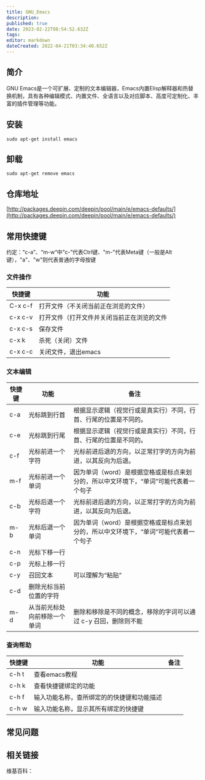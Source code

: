 ```yaml
---
title: GNU_Emacs
description: 
published: true
date: 2023-02-22T08:54:52.632Z
tags: 
editor: markdown
dateCreated: 2022-04-21T03:34:40.652Z
---
```


## 简介

GNU Emacs是一个可扩展、定制的文本编辑器，Emacs内置Elisp解释器和热替换机制，具有各种编辑模式、内置文件、全语言以及对应脚本、高度可定制化、丰富的插件管理等功能。

## 安装

`sudo apt-get install emacs`

## 卸载

`sudo apt-get remove emacs`

## 仓库地址

[http://packages.deepin.com/deepin/pool/main/e/emacs-defaults/](http://packages.deepin.com/deepin/pool/main/e/emacs-defaults/)


## 常用快捷键
约定：“c-a”、“m-w“中”c-”代表Ctrl键、"m-"代表Meta键（一般是Alt键），"a"、"w"则代表普通的字母按键
### 文件操作
| 快捷键  | 功能                                       |
|---------|--------------------------------------------|
| C-x c-f | 打开文件（不关闭当前正在浏览的文件）       |
| c-x c-v | 打开文件（打开文件并关闭当前正在浏览的文件 |
| c-x c-s | 保存文件                                   |
| c-x k   | 杀死（关闭）文件                          |
| c-x c-c | 关闭文件，退出emacs

### 文本编辑
| 快捷键 | 功能                         | 备注                                                                                 |
|--------|------------------------------|--------------------------------------------------------------------------------------|
| c-a    | 光标跳到行首                 | 根据显示逻辑（视觉行或是真实行）不同，行首、行尾的位置是不同的。                     |
| c-e    | 光标跳到行尾                 | 根据显示逻辑（视觉行或是真实行）不同，行首、行尾的位置是不同的。                     |
| c-f    | 光标前进一个字符             | 光标前进后退的方向，以正常打字的方向为前进，以其反向为后退。                         |
| m-f    | 光标前进一个单词             | 因为单词（word）是根据空格或是标点来划分的，所以中文环境下，“单词”可能代表着一个句子 |
| c-b    | 光标后退一个字符             | 光标前进后退的方向，以正常打字的方向为前进，以其反向为后退。                         |
| m-b    | 光标后退一个单词             | 因为单词（word）是根据空格或是标点来划分的，所以中文环境下，“单词”可能代表着一个句子 |
| c-n    | 光标下移一行                 |                                                                                      |
| c-p    | 光标上移一行                 |                                                                                      |
| c-y    | 召回文本                     | 可以理解为“粘贴”                                                                     |
| c-d    | 删除光标当前位置的字符       |                                                                                      |
| m-d    | 从当前光标处向前移除一个单词 | 删除和移除是不同的概念，移除的字词可以通过 c-y 召回，删除则不能                      |

### 查询帮助
| 快捷键 | 功能                                       | 备注 |
|--------|--------------------------------------------|------|
| c-h t  | 查看emacs教程                              |      |
| c-h k  | 查看快捷键绑定的功能                       |      |
| c-h f  | 输入功能名称，查所绑定的的快捷键和功能描述 |      |
| c-h w  | 输入功能名称，显示其所有绑定的快捷键       |      |


## 常见问题

## 相关链接

维基百科：
